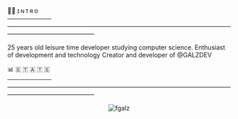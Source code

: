 

🙋‍♂️ ɪ  ɴ  ᴛ  ʀ  ᴏ<br>
<b>──────────</b>——————————————————————————————————————————————————<br>

25 years old leisure time developer studying computer science. Enthusiast of development and technology Creator and developer of @GALZDEV


📊 🇸 🇹 🇦 🇹 🇸<br>
<b>──────────</b>——————————————————————————————————————————————————<br>







<p align="center"><img src="https://komarev.com/ghpvc/?username=fgalz" alt="fgalz"/> </p>

